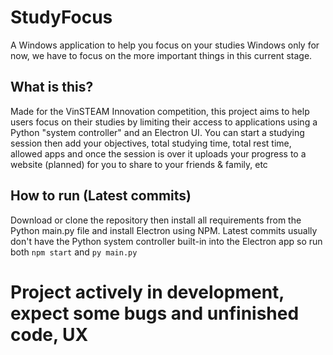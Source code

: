 # StudyFocus
A Windows application to help you focus on your studies
Windows only for now, we have to focus on the more important things in this current stage.
## What is this?
Made for the VinSTEAM Innovation competition, this project aims to help users focus on their studies by limiting their access to applications using a Python "system controller" and an Electron UI. You can start a studying session then add your objectives, total studying time, total rest time, allowed apps and once the session is over it uploads your progress to a website (planned) for you to share to your friends & family, etc
## How to run (Latest commits)
Download or clone the repository then install all requirements from the Python main.py file and install Electron using NPM. Latest commits usually don't have the Python system controller built-in into the Electron app so run both ```npm start``` and ```py main.py```
# Project actively in development, expect some bugs and unfinished code, UX
